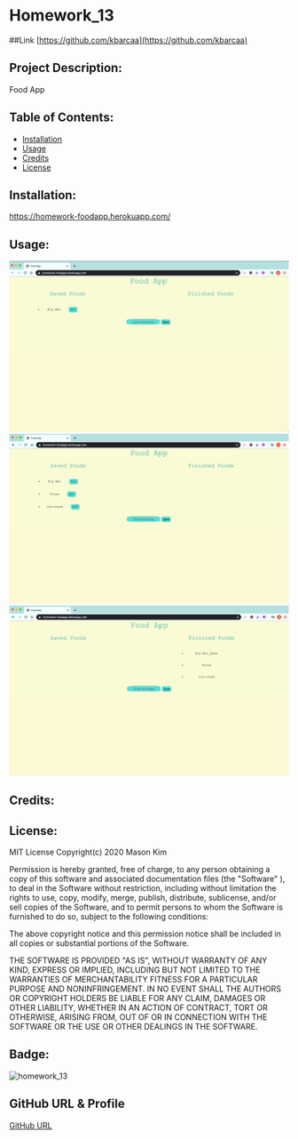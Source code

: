 # Homework_13

##Link
[https://github.com/kbarcaa](https://github.com/kbarcaa)

## Project Description:

Food App

## Table of Contents:

* [Installation](#Installation)
* [Usage](#Usage)
* [Credits](#Credits)
* [License](#License)

## Installation:

https://homework-foodapp.herokuapp.com/

## Usage: 
![demo](./assets/img/img1.png)
![demo](./assets/img/img2.png)
![demo](./assets/img/img3.png)


## Credits: 



## License: 

MIT License Copyright(c) 2020 Mason Kim

Permission is hereby granted, free of charge, to any person obtaining a copy of this software and associated documentation files (the "Software" ), to deal in the Software without restriction, including without limitation the rights to use, copy, modify, merge, publish, distribute, sublicense, and/or sell copies of the Software, and to permit persons to whom the Software is furnished to do so, subject to the following conditions:

The above copyright notice and this permission notice shall be included in all copies or substantial portions of the Software.

THE SOFTWARE IS PROVIDED "AS IS",  WITHOUT WARRANTY OF ANY KIND, EXPRESS OR IMPLIED, INCLUDING BUT NOT LIMITED TO THE WARRANTIES OF MERCHANTABILITY FITNESS FOR A PARTICULAR PURPOSE AND NONINFRINGEMENT. IN NO EVENT SHALL THE AUTHORS OR COPYRIGHT HOLDERS BE LIABLE FOR ANY CLAIM, DAMAGES OR OTHER LIABILITY, WHETHER IN AN ACTION OF CONTRACT, TORT OR OTHERWISE, ARISING FROM, OUT OF OR IN CONNECTION WITH THE SOFTWARE OR THE USE OR OTHER DEALINGS IN THE SOFTWARE.

## Badge: 


![homework_13](https://img.shields.io/github/languages/top/kbarcaa/homework_13)

## GitHub URL & Profile
[GitHub URL](https://github.com/kbarcaa)


